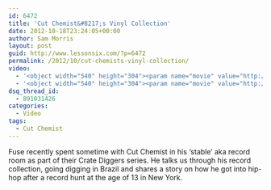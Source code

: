 ```yaml
---
id: 6472
title: 'Cut Chemist&#8217;s Vinyl Collection'
date: 2012-10-18T23:24:05+00:00
author: Sam Morris
layout: post
guid: http://www.lessonsix.com/?p=6472
permalink: /2012/10/cut-chemists-vinyl-collection/
video:
  - '<object width="540" height="304"><param name="movie" value="http://www.youtube.com/v/-DPt1PW9rY0?version=3&amp;hl=en_GB"></param><param name="allowFullScreen" value="true"></param><param name="allowscriptaccess" value="always"></param><embed src="http://www.youtube.com/v/-DPt1PW9rY0?version=3&amp;hl=en_GB" type="application/x-shockwave-flash" width="540" height="304" allowscriptaccess="always" allowfullscreen="true"></embed></object>'
  - '<object width="540" height="304"><param name="movie" value="http://www.youtube.com/v/-DPt1PW9rY0?version=3&amp;hl=en_GB"></param><param name="allowFullScreen" value="true"></param><param name="allowscriptaccess" value="always"></param><embed src="http://www.youtube.com/v/-DPt1PW9rY0?version=3&amp;hl=en_GB" type="application/x-shockwave-flash" width="540" height="304" allowscriptaccess="always" allowfullscreen="true"></embed></object>'
dsq_thread_id:
  - 891031426
categories:
  - Video
tags:
  - Cut Chemist
---
```

Fuse recently spent sometime with Cut Chemist in his &#8216;stable&#8217; aka record room as part of their Crate Diggers series. He talks us through his record collection, going digging in Brazil and shares a story on how he got into hip-hop after a record hunt at the age of 13 in New York.